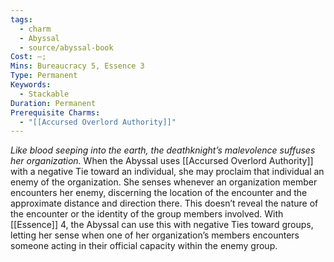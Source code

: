 ```yaml
---
tags:
  - charm
  - Abyssal
  - source/abyssal-book
Cost: —; 
Mins: Bureaucracy 5, Essence 3
Type: Permanent
Keywords:
  - Stackable
Duration: Permanent
Prerequisite Charms:
  - "[[Accursed Overlord Authority]]"
---
```

*Like blood seeping into the earth, the deathknight’s malevolence suffuses her organization.*
When the Abyssal uses [[Accursed Overlord Authority]] with a negative Tie toward an individual, she may proclaim that individual an enemy of the organization. She senses whenever an organization member encounters her enemy, discerning the location of the encounter and the approximate distance and direction there. This doesn’t reveal the nature of the encounter or the identity of the group members involved.
With [[Essence]] 4, the Abyssal can use this with negative Ties toward groups, letting her sense when one of her organization’s members encounters someone acting in their official capacity within the enemy group.